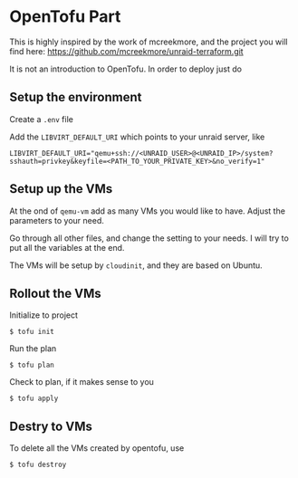 # OpenTofu Part

This is highly inspired by the work of mcreekmore, and the project
you will find here: https://github.com/mcreekmore/unraid-terraform.git

It is not an introduction to OpenTofu. In order to deploy
just do

## Setup the environment

Create a `.env` file

Add the `LIBVIRT_DEFAULT_URI` which points to your unraid server, like

    LIBVIRT_DEFAULT_URI="qemu+ssh://<UNRAID_USER>@<UNRAID_IP>/system?sshauth=privkey&keyfile=<PATH_TO_YOUR_PRIVATE_KEY>&no_verify=1"



## Setup up the VMs

At the ond of `qemu-vm` add as many VMs you would like to have.
Adjust the parameters to your need.

Go through all other files, and change the setting to your needs.
I will try to put all the variables at the end.

The VMs will be setup by `cloudinit`, and they are based on Ubuntu.

## Rollout the VMs

Initialize to project

    $ tofu init

Run the plan

    $ tofu plan

Check to plan, if it makes sense to you

    $ tofu apply

## Destry to VMs

To delete all the VMs created by opentofu, use

    $ tofu destroy